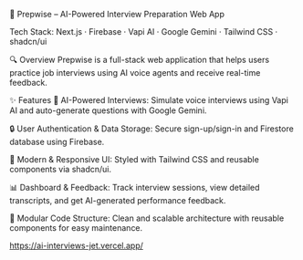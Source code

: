 🚀 Prepwise – AI-Powered Interview Preparation Web App

Tech Stack: Next.js · Firebase · Vapi AI · Google Gemini · Tailwind CSS · shadcn/ui

🔍 Overview Prepwise is a full-stack web application that helps users practice job interviews using AI voice agents and receive real-time feedback.

✨ Features 🎤 AI-Powered Interviews: Simulate voice interviews using Vapi AI and auto-generate questions with Google Gemini.

🔒 User Authentication & Data Storage: Secure sign-up/sign-in and Firestore database using Firebase.

📱 Modern & Responsive UI: Styled with Tailwind CSS and reusable components via shadcn/ui.

📊 Dashboard & Feedback: Track interview sessions, view detailed transcripts, and get AI-generated performance feedback.

🧩 Modular Code Structure: Clean and scalable architecture with reusable components for easy maintenance.


https://ai-interviews-jet.vercel.app/

